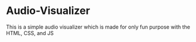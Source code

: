 # Audio-Visualizer
This is a simple audio visualizer which is made for only fun purpose with the HTML, CSS, and JS 
